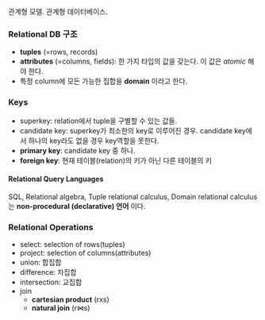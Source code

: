 관계형 모델. 관계형 데이터베이스.  
### Relational DB 구조
* __tuples__ (=rows, records)  
* __attributes__ (=columns, fields): 한 가지 타입의 값을 갖는다. 이 값은 *atomic* 해야 한다.    
* 특정 column에 모든 가능한 집합을 __domain__ 이라고 한다.  

### Keys  
* superkey: relation에서 tuple을 구별할 수 있는 값들.  
* candidate key: superkey가 최소한의 key로 이루어진 경우. candidate key에서 하나의 key라도 없을 경우 key역할을 못한다.  
* __primary key__: candidate key 중 하나.
* __foreign key__: 현재 테이블(relation)의 키가 아닌 다른 테이블의 키  

#### Relational Query Languages  
SQL, Relational algebra, Tuple relational calculus, Domain relational calculus는 __non-procedural (declarative) 언어__ 이다.  

### Relational Operations  
* select: selection of rows(tuples)  
* project: selection of columns(attributes)  
* union: 합집합  
* difference: 차집합  
* intersection: 교집합  
* join  
  - __cartesian product__ (rxs)  
  - __natural join__ (r⋈s)  
